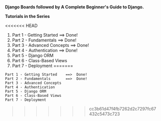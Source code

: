 **Django Boards followed by A Complete Beginner's Guide to Django.**

**Tutorials in the Series**

<<<<<<< HEAD
1. Part 1 - Getting Started    ==>  Done!
1. Part 2 - Fundamentals       ==>  Done!
1. Part 3 - Advanced Concepts  ==>  Done!
1. Part 4 - Authentication ==> Done!
1. Part 5 - Django ORM
1. Part 6 - Class-Based Views
1. Part 7 - Deployment
=======
```
Part 1 - Getting Started    ==>  Done!
Part 2 - Fundamentals       ==>  Done!
Part 3 - Advanced Concepts
Part 4 - Authentication
Part 5 - Django ORM
Part 6 - Class-Based Views
Part 7 - Deployment
```
>>>>>>> cc3b61d47f4fb7262d2c7297fc67432c5473c723
